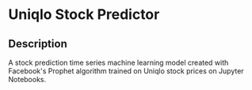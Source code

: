 # Uniqlo Stock Predictor

## Description
A stock prediction time series machine learning model created with Facebook's Prophet algorithm trained on Uniqlo stock prices on Jupyter Notebooks. 


